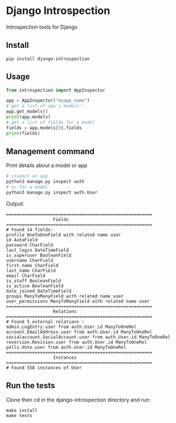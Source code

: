# Django Introspection

Introspection tools for Django

## Install

`pip install django-introspection`

## Usage

   ```python
   from introspection import AppInspector
   
   app = AppInspector("myapp_name")
   # get a list of app's models':
   app.get_models()
   print(app.models)
   # get a list of fields for a model
   fields = app.models[0].fields
   print(fields)
   ```

## Management command

Print details about a model or app

   ```python
   # inspect an app
   python3 manage.py inspect auth
   # or for a model
   python3 manage.py inspect auth.User
   ```
   
Output:

   ```
========================================================
                     Fields
========================================================
# Found 14 fields: 
profile OneToOneField with related name user 
id AutoField 
password CharField 
last_login DateTimeField 
is_superuser BooleanField 
username CharField 
first_name CharField 
last_name CharField 
email CharField 
is_staff BooleanField 
is_active BooleanField 
date_joined DateTimeField 
groups ManyToManyField with related name user 
user_permissions ManyToManyField with related name user 
========================================================
                     Relations
========================================================
# Found 5 external relations : 
admin.LogEntry.user from auth.User.id ManyToOneRel  
account.EmailAddress.user from auth.User.id ManyToOneRel  
socialaccount.SocialAccount.user from auth.User.id ManyToOneRel  
reversion.Revision.user from auth.User.id ManyToOneRel  
polls.Vote.user from auth.User.id ManyToOneRel  
========================================================
                     Instances
========================================================
# Found 558 instances of User
   ```

## Run the tests

Clone then cd in the django-introspection directory and run:

```
make install
make tests
```